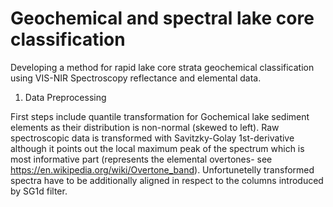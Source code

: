 # Geochemical and spectral lake core classification 
Developing a method for rapid lake core strata geochemical classification using VIS-NIR Spectroscopy reflectance and elemental data.

1. Data Preprocessing 

First steps include quantile transformation for Gochemical lake sediment elements as their distribution is non-normal (skewed to left). Raw spectroscopic data is transformed with Savitzky-Golay 1st-derivative although it points out the local maximum peak of the spectrum which is most informative part (represents the elemental overtones- see https://en.wikipedia.org/wiki/Overtone_band). Unfortunetelly transformed spectra have to be additionally aligned in respect to the columns introduced by SG1d filter.




